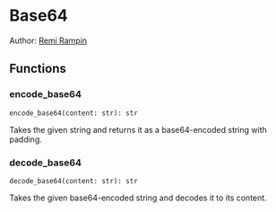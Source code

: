# Base64

Author: [Remi Rampin](https://github.com/remram44)

## Functions

### encode_base64

```
encode_base64(content: str): str
```

Takes the given string and returns it as a base64-encoded string with padding.

### decode_base64

```
decode_base64(content: str): str
```

Takes the given base64-encoded string and decodes it to its content.
